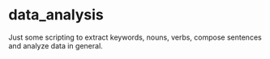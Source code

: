 # data_analysis
Just some scripting to extract keywords, nouns, verbs, compose sentences and analyze data in general.

